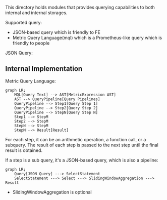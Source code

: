 This directory holds modules that provides querying capabilities to both internal and internal storages.

Supported query:
- JSON-based query which is friendly to FE
- Metric Query Language(mql) which is a Prometheus-like query which is friendly to people

JSON Query:

## Internal Implementation

Metric Query Language:

```mermaid
graph LR;
    MQL[Query Text] --> AST[MetricExpression AST]
    AST --> QueryPipeline[Query Pipelines]
    QueryPipeline --> Step1[Query Step 1]
    QueryPipeline --> Step2[Query Step 2]
    QueryPipeline --> StepN[Query Step N]
    Step1 --> StepM
    Step2 --> StepM
    StepN --> StepM
    StepM --> Result[Result]
```

For each step, it can be an arithmetic operation, a function call, or a subquery. 
The result of each step is passed to the next step until the final result is obtained.

If a step is a sub query, it's a JSON-based query, which is also a pipeline:

```mermaid
graph LR;
    Query[JSON Query] ---> SelectStatement
    SelectStatement ---> Select ---> SlidingWindowAggregation ---> Result
```

- SlidingWindowAggregation is optional
